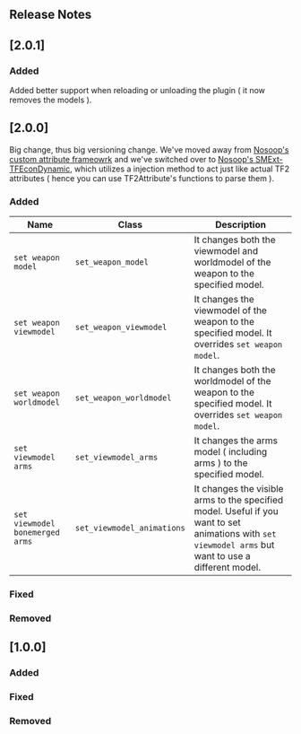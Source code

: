 ## Release Notes

## [2.0.1]

### Added

Added better support when reloading or unloading the plugin ( it now removes the models ).

## [2.0.0]
Big change, thus big versioning change.
We've moved away from [Nosoop's custom attribute frameowrk](https://github.com/nosoop/SM-TFCustAttr) and we've switched over to [Nosoop's SMExt-TFEconDynamic](SMExt-TFEconDynamic), which utilizes a injection method to act just like actual TF2 attributes ( hence you can use TF2Attribute's functions to parse them ).

### Added

| Name                            | Class                       | Description                                                                                                                                           |
| ------------------------------- |-----------------------------| ------------------------------------------------------------------------------------------------------------------------------------------------------|
| `set weapon model`              | `set_weapon_model`          | It changes both the viewmodel and worldmodel of the weapon to the specified model.                                                                    |
| `set weapon viewmodel`          | `set_weapon_viewmodel`      | It changes the viewmodel of the weapon to the specified model. It overrides `set weapon model`.                                                       |
| `set weapon worldmodel`         | `set_weapon_worldmodel`     | It changes both the worldmodel of the weapon to the specified model. It overrides `set weapon model`.                                                 |
| `set viewmodel arms`            | `set_viewmodel_arms`        | It changes the arms model ( including arms ) to the specified model.                                                                                  |
| `set viewmodel bonemerged arms` | `set_viewmodel_animations`  | It changes the visible arms to the specified model. Useful if you want to set animations with `set viewmodel arms` but want to use a different model. |

### Fixed

### Removed

## [1.0.0]

### Added

### Fixed

### Removed
